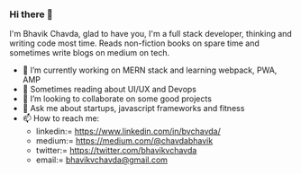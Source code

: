 ### Hi there 👋

I'm Bhavik Chavda, glad to have you, I'm a full stack developer, thinking and writing code most time. Reads non-fiction books on spare time and sometimes write blogs on medium on tech.

- 🔭 I’m currently working on MERN stack and learning webpack, PWA, AMP
- 🌱 Sometimes reading about UI/UX and Devops
- 👯 I’m looking to collaborate on some good projects
- 💬 Ask me about startups, javascript frameworks and fitness
- 📫 How to reach me: 
  - linkedin:= https://www.linkedin.com/in/bvchavda/
  - medium:= https://medium.com/@chavdabhavik
  - twitter:= https://twitter.com/bhavikvchavda
  - email:= bhavikvchavda@gmail.com
